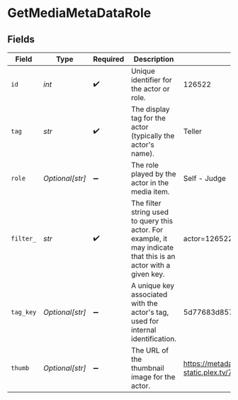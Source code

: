 # GetMediaMetaDataRole


## Fields

| Field                                                                                                            | Type                                                                                                             | Required                                                                                                         | Description                                                                                                      | Example                                                                                                          |
| ---------------------------------------------------------------------------------------------------------------- | ---------------------------------------------------------------------------------------------------------------- | ---------------------------------------------------------------------------------------------------------------- | ---------------------------------------------------------------------------------------------------------------- | ---------------------------------------------------------------------------------------------------------------- |
| `id`                                                                                                             | *int*                                                                                                            | :heavy_check_mark:                                                                                               | Unique identifier for the actor or role.                                                                         | 126522                                                                                                           |
| `tag`                                                                                                            | *str*                                                                                                            | :heavy_check_mark:                                                                                               | The display tag for the actor (typically the actor's name).                                                      | Teller                                                                                                           |
| `role`                                                                                                           | *Optional[str]*                                                                                                  | :heavy_minus_sign:                                                                                               | The role played by the actor in the media item.                                                                  | Self - Judge                                                                                                     |
| `filter_`                                                                                                        | *str*                                                                                                            | :heavy_check_mark:                                                                                               | The filter string used to query this actor. For example, it may indicate that this is an actor with a given key. | actor=126522                                                                                                     |
| `tag_key`                                                                                                        | *Optional[str]*                                                                                                  | :heavy_minus_sign:                                                                                               | A unique key associated with the actor's tag, used for internal identification.                                  | 5d77683d85719b001f3a535e                                                                                         |
| `thumb`                                                                                                          | *Optional[str]*                                                                                                  | :heavy_minus_sign:                                                                                               | The URL of the thumbnail image for the actor.                                                                    | https://metadata-static.plex.tv/7/people/708568fd018d7aa8b1032dcf867747e8.jpg                                    |